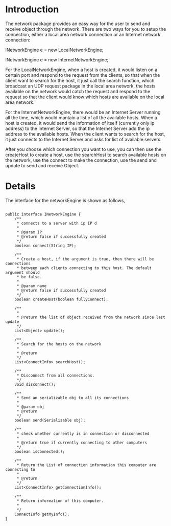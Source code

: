 # Introduction #

The network package provides an easy way for the user to send and receive object through the network. There are two ways for you to setup the connection, either a local area network connection or an Internet network connection:

INetworkEngine e = new LocalNetworkEngine;

INetworkEngine e = new InternetNetworkEngine;

For the LocalNetworkEngine, when a host is created, it would listen on a certain port and respond to the request from the clients, so that when the client want to search for the host, it just call the search function, which broadcast an UDP request package in the local area network, the hosts available on the network would catch the request and respond to the request so that the client would know which hosts are available on the local area network.

For the InternetNetworkEngine, there would be an Internet Server running all the time, which would mantain a list of all the available hosts. When a host is created, it would send the information of itself (currently only ip address) to the Internet Server, so that the Internet Server add the ip address to the available hosts. When the client wants to search for the host, it just connects to the Internet Server and asks for list of available servers.

After you choose which connection you want to use, you can then use the createHost to create a host, use the searchHost to search available hosts on the network, use the connect to make the connection, use the send and update to send and receive Object.


# Details #

The interface for the networkEngine is shown as follows,

```

public interface INetworkEngine {
	/**
	 * connects to a server with ip IP d
	 * 
	 * @param IP
	 * @return false if successfully created
	 */
	boolean connect(String IP);

	/**
	 * Create a host, if the argument is true, then there will be connections
	 * between each clients connecting to this host. The default argument should
	 * be false.
	 * 
	 * @param name
	 * @return false if successfully created
	 */
	boolean createHost(boolean fullyConnect);

	/**
	 * 
	 * @return the list of object received from the network since last update
	 */
	List<Object> update();

	/**
	 * Search for the hosts on the network
	 * 
	 * @return
	 */
	List<ConnectInfo> searchHost();

	/**
	 * Disconnect from all connections.
	 */
	void disconnect();

	/**
	 * Send an serializable obj to all its connections
	 * 
	 * @param obj
	 * @return
	 */
	boolean send(Serializable obj);

	/**
	 * check whether currently is in connection or disconnected
	 * 
	 * @return true if currently connecting to other computers
	 */
	boolean isConnected();

	/**
	 * Return the List of connection information this computer are connecting to
	 * 
	 * @return
	 */
	List<ConnectInfo> getConnectionInfo();

	/**
	 * Return information of this computer.
	 * 
	 */
	ConnectInfo getMyInfo();
}

```